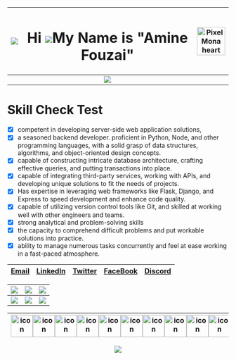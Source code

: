 
<div align="center" >



|![](https://github.githubassets.com/images/modules/site/sponsors/pixel-mona-heart.gif)| <h1>Hi ![](https://user-images.githubusercontent.com/18350557/176309783-0785949b-9127-417c-8b55-ab5a4333674e.gif)My Name is "Amine Fouzai" </h1>|<img src="https://github.githubassets.com/images/mona-loading-dark.gif" alt="Pixel Mona heart" width="64" height="64"> |
|--|--|--|
||<div align="center" >![](http://github-profile-summary-cards.vercel.app/api/cards/profile-details?username=MedAmineFouzai&theme=dark)</div>||

 <div align="left" >

 # Skill Check Test
 - [x] competent in developing server-side web application solutions,
 - [x] a seasoned backend developer. proficient in Python, Node, and
       other    programming languages, with a solid grasp of data
       structures,    algorithms, and object-oriented design concepts.
 - [x] capable of constructing intricate database architecture, crafting
       effective queries, and putting transactions into place.
 - [x] capable of integrating third-party services, working with APIs,
       and    developing unique solutions to fit the needs of projects.
 - [x] Has expertise in leveraging web frameworks like Flask, Django,
       and    Express to speed development and enhance code quality.
 - [x] capable of utilizing version control tools like Git, and skilled
       at working well with other engineers and teams.
 - [x] strong analytical and problem-solving skills
 - [x] the capacity to comprehend difficult problems and put workable
       solutions into practice.
 - [x] ability to manage numerous tasks concurrently and feel at ease
       working in a fast-paced atmosphere.
</div>

| [Email](mailto:mohamed.amine.fouzai@gmail.com) | [LinkedIn](https://www.linkedin.com/in/fouzai-mohamed-amine-27689a185/)|[Twitter](https://twitter.com/fouzai_amine)| [FaceBook](https://www.facebook.com/mohamedamine.fouzai.9003)| [Discord](https://discord.com/users/4645)
|--|--|--|--|--|

|![](https://github-readme-streak-stats.herokuapp.com/?user=MedAmineFouzai&theme=dark)|![](http://github-profile-summary-cards.vercel.app/api/cards/repos-per-language?username=MedAmineFouzai&theme=dark)| ![](http://github-profile-summary-cards.vercel.app/api/cards/most-commit-language?username=MedAmineFouzai&theme=dark)|
|--|--|--|
|![](http://github-profile-summary-cards.vercel.app/api/cards/stats?username=MedAmineFouzai&theme=dark)| ![](http://github-profile-summary-cards.vercel.app/api/cards/productive-time?username=MedAmineFouzai&theme=dark&utcOffset=8) |![](https://github-profile-trophy.vercel.app/?username=MedAmineFouzai&theme=onedark)|

  


| <div style="display: flex; align-items: flex-start;"><img src="https://techstack-generator.vercel.app/react-icon.svg" alt="icon" width="50" height="50" /><img src="https://techstack-generator.vercel.app/ts-icon.svg" alt="icon" width="50" height="50" /><img src="https://techstack-generator.vercel.app/js-icon.svg" alt="icon" width="50" height="50" /><img src="https://techstack-generator.vercel.app/django-icon.svg" alt="icon" width="50" height="50" /><img src="https://techstack-generator.vercel.app/python-icon.svg" alt="icon" width="50" height="50" /><img src="https://techstack-generator.vercel.app/restapi-icon.svg" alt="icon" width="50" height="50" /><img src="https://techstack-generator.vercel.app/graphql-icon.svg" alt="icon" width="50" height="50" /><img src="https://techstack-generator.vercel.app/java-icon.svg" alt="icon" width="50" height="50" /><img src="https://techstack-generator.vercel.app/mysql-icon.svg" alt="icon" width="50" height="50" /><img src="https://techstack-generator.vercel.app/nginx-icon.svg" alt="icon" width="50" height="50" /><img src="https://techstack-generator.vercel.app/kubernetes-icon.svg" alt="icon" width="50" height="50" /><img src="https://techstack-generator.vercel.app/docker-icon.svg" alt="icon" width="50" height="50" /><img src="https://techstack-generator.vercel.app/eslint-icon.svg" alt="icon" width="50" height="50" /></div> |
|--|




![](https://activity-graph.herokuapp.com/graph?username=MedAmineFouzai&theme=react-dark&hide_border=true&custom_title=Activity%20Graph)

  


</div>
